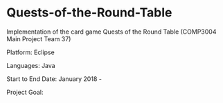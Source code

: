 # Quests-of-the-Round-Table
Implementation of the card game Quests of the Round Table
(COMP3004 Main Project Team 37)

Platform: Eclipse

Languages: Java

Start to End Date:
January 2018 -

Project Goal:


